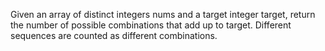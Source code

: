 Given an array of distinct integers nums and a target integer target, return the number of possible combinations that add up to target. Different sequences are counted as different combinations.
